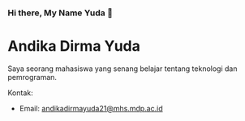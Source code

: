 ### Hi there, My Name Yuda 👋
# Andika Dirma Yuda

Saya seorang mahasiswa yang senang belajar tentang teknologi dan pemrograman.

Kontak:
- Email: andikadirmayuda21@mhs.mdp.ac.id



<!--
**yuda2101/yuda2101** is a ✨ _special_ ✨ repository because its `README.md` (this file) appears on your GitHub profile.

Here are some ideas to get you started:

- 🔭 I’m currently working on ...
- 🌱 I’m currently learning ...
- 👯 I’m looking to collaborate on ...
- 🤔 I’m looking for help with ...
- 💬 Ask me about ...
- 📫 How to reach me: ...
- 😄 Pronouns: ...
- ⚡ Fun fact: ...
-->
